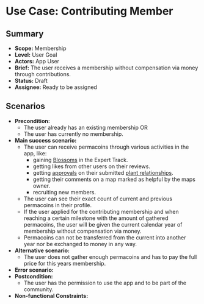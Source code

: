 # Use Case: Contributing Member

## Summary

- **Scope:** Membership
- **Level:** User Goal
- **Actors:** App User
- **Brief:** The user receives a membership without compensation via money through contributions.
- **Status:** Draft
- **Assignee:** Ready to be assigned

## Scenarios

- **Precondition:**
  - The user already has an existing membership OR
  - The user has currently no membership.
- **Main success scenario:**
  - The user can receive permacoins through various activities in the app, like:
    - gaining [Blossoms](../current/gain_blossoms.md) in the Expert Track.
    - getting likes from other users on their reviews.
    - getting [approvals](../assigned/review_plant_relationships.md) on their submitted [plant relationships](../assigned/add_plant_relationships.md).
    - getting their comments on a map marked as helpful by the maps owner.
    - recruiting new members.
  - The user can see their exact count of current and previous permacoins in their profile.
  - If the user applied for the contributing membership and when reaching a certain milestone with the amount of gathered permacoins, the user will be given the current calendar year of membership without compensation via money.
  - Permacoins can not be transferred from the current into another year nor be exchanged to money in any way.
- **Alternative scenario:**
  - The user does not gather enough permacoins and has to pay the full price for this years membership.
- **Error scenario:**
- **Postcondition:**
  - The user has the permission to use the app and to be part of the community.
- **Non-functional Constraints:**
